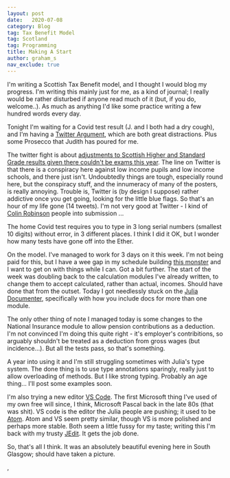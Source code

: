```yaml
---
layout: post
date:   2020-07-08
category: Blog
tag: Tax Benefit Model
tag: Scotland
tag: Programming
title: Making A Start
author: graham_s
nav_exclude: true
---
```


I'm writing a Scottish Tax Benefit model, and I thought I would blog my progress. I'm writing this mainly just for me,
as a kind of journal; I really would be rather disturbed if anyone read much of it (but, if you do, welcome..). As much
as anything I'd like some practice writing a few hundred words every day.

<!--more-->

Tonight I'm waiting for a Covid test result (J. and I both had a dry cough), and I'm having a [Twitter
Argument](https://twitter.com/Malcolm4Linn/status/1291757194137014272), which are both great distractions. Plus some
Prosecco that Judith has poured for me. 

The twitter fight is about [adjustments to Scottish Higher and Standard Grade results given there couldn't be exams this
year](https://www.thenational.scot/news/18637326.scottish-labour-call-john-swinney-resign-exam-results/). The line on
Twitter is that there is a conspiracy here against low income pupils and low income schools, and there just isn't.
Undoubtedly things are tough, especially round here, but the conspiracy stuff, and the innumeracy of many of the
posters, is really annoying. Trouble is, Twitter is (by design I suppose) rather addictive once you get going, looking
for the little blue flags. So that's an hour of my life gone (14 tweets). I'm not very good at Twitter - I kind of
[Colin Robinson](https://uproxx.com/tv/colin-robinson-what-we-do-in-the-shadows/) people into submission ...

The home Covid test requires you to type in 3 long serial numbers (smallest 10 digits) without error, in 3 different
places. I think I did it OK, but I wonder how many tests have gone off into the Ether.

On the model. I've managed to work for 3 days on it this week. I'm not being paid for this, but I have a wee gap in my
schedule building [this monster](https://adrs-global.com/) and I want to get on with things while I can. Got a bit
further. The start of the week was doubling back to the calculation modules I've already written, to change them to
accept calculated, rather than actual, incomes. Should have done that from the outset. Today I got needlessly stuck on
the [Julia Documenter](https://juliadocs.github.io/Documenter.jl/stable/), specifically with how you include docs for
more than one module.

The only other thing of note I managed today is some changes to the National Insurance module to allow pension
contributions as a deduction. I'm not convinced I'm doing this quite right - it's employer's contribitions, so arguably
shouldn't be treated as a deduction from gross wages (but incidence...). But all the tests pass, so that's something.

A year into using it and I'm still struggling sometimes with Julia's type system. The done thing is to use type
annotations sparingly, really just to allow overloading of methods. But I like strong typing. Probably an age thing...
I'll post some examples soon.

I'm also trying a new editor [VS Code](https://code.visualstudio.com/). The first Microsoft thing I've used of my own
free will since, I think, Microsoft Pascal back in the late 80s (that was shit). VS code is the editor the Julia people
are pushing; it used to be [Atom](https://atom.io/). Atom and VS seem pretty similar, though VS is more polished and
perhaps more stable. Both seem a little fussy for my taste; writing this I'm back with my trusty
[JEdit](http://www.jedit.org/). It gets the job done.

So, that's all I think. It was an absolutely beautiful evening here in South Glasgow; should have taken a picture. 

, 